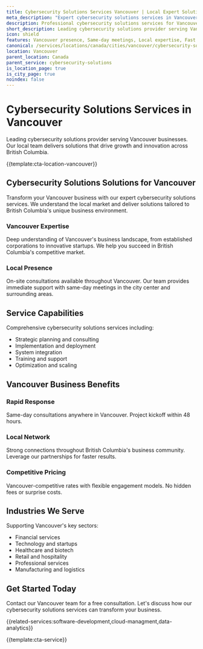 ```yaml
---
title: Cybersecurity Solutions Services Vancouver | Local Expert Solutions
meta_description: "Expert cybersecurity solutions services in Vancouver. Local team, same-day consultations, proven results. Transform your business today."
description: Professional cybersecurity solutions services for Vancouver businesses
short_description: Leading cybersecurity solutions provider serving Vancouver and British Columbia.
icon: shield
features: Vancouver presence, Same-day meetings, Local expertise, Fast deployment, Competitive rates, Proven track record
canonical: /services/locations/canada/cities/vancouver/cybersecurity-solutions-vancouver.html
location: Vancouver
parent_location: Canada
parent_service: cybersecurity-solutions
is_location_page: true
is_city_page: true
noindex: false
---
```


# Cybersecurity Solutions Services in Vancouver

Leading cybersecurity solutions provider serving Vancouver businesses. Our local team delivers solutions that drive growth and innovation across British Columbia.

{{template:cta-location-vancouver}}

## Cybersecurity Solutions Solutions for Vancouver

Transform your Vancouver business with our expert cybersecurity solutions services. We understand the local market and deliver solutions tailored to British Columbia's unique business environment.

### Vancouver Expertise

Deep understanding of Vancouver's business landscape, from established corporations to innovative startups. We help you succeed in British Columbia's competitive market.

### Local Presence

On-site consultations available throughout Vancouver. Our team provides immediate support with same-day meetings in the city center and surrounding areas.

## Service Capabilities

Comprehensive cybersecurity solutions services including:
- Strategic planning and consulting
- Implementation and deployment
- System integration
- Training and support
- Optimization and scaling

## Vancouver Business Benefits

### Rapid Response
Same-day consultations anywhere in Vancouver. Project kickoff within 48 hours.

### Local Network
Strong connections throughout British Columbia's business community. Leverage our partnerships for faster results.

### Competitive Pricing
Vancouver-competitive rates with flexible engagement models. No hidden fees or surprise costs.

## Industries We Serve

Supporting Vancouver's key sectors:
- Financial services
- Technology and startups
- Healthcare and biotech
- Retail and hospitality
- Professional services
- Manufacturing and logistics

## Get Started Today

Contact our Vancouver team for a free consultation. Let's discuss how our cybersecurity solutions services can transform your business.

{{related-services:software-development,cloud-managment,data-analytics}}

{{template:cta-service}}

